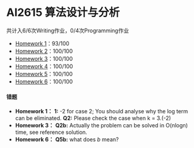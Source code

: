 # AI2615 算法设计与分析

共计入6/6次Writing作业，0/4次Programming作业

- [Homework 1](./Homework%201)：93/100
- [Homework 2](./Homework%202)：100/100
- [Homework 3](./Homework%203)：100/100
- [Homework 4](./Homework%204)：100/100
- [Homework 5](./Homework%205)：100/100
- [Homework 6](./Homework%206)：100/100

#### 错题

- **Homework 1：** **1:** -2 for case 2; You should analyse why the log term can be eliminated. **Q2:** Please check the case when k = 3.(-2)
- **Homework 3：** **Q2b:** Actually the problem can be solved in O(nlogn) time, see reference solution.
- **Homework 6：** **Q5b:** what does $`b`$ mean?